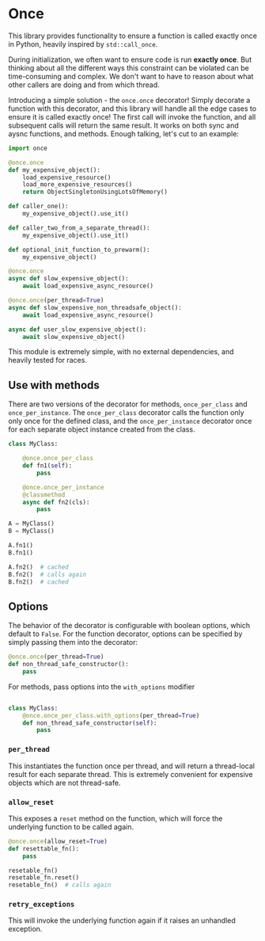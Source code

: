 # Once

This library provides functionality to ensure a function is called exactly
once in Python, heavily inspired by `std::call_once`.

During initialization, we often want to ensure code is run **exactly once**.
But thinking about all the different ways this constraint can be violated can
be time-consuming and complex. We don't want to have to reason about what other
callers are doing and from which thread.

Introducing a simple solution - the `once.once` decorator! Simply decorate a
function with this decorator, and this library will handle all the edge cases
to ensure it is called exactly once! The first call will invoke the function,
and all subsequent calls will return the same result. It works on both sync
and aysnc functions, and methods. Enough talking, let's cut to an example:

```python
import once

@once.once
def my_expensive_object():
    load_expensive_resource()
    load_more_expensive_resources()
    return ObjectSingletonUsingLotsOfMemory()

def caller_one():
    my_expensive_object().use_it()

def caller_two_from_a_separate_thread():
    my_expensive_object().use_it()

def optional_init_function_to_prewarm():
    my_expensive_object()

@once.once
async def slow_expensive_object():
    await load_expensive_async_resource()

@once.once(per_thread=True)
async def slow_expensive_non_threadsafe_object():
    await load_expensive_async_resource()

async def user_slow_expensive_object():
    await slow_expensive_object()

```

This module is extremely simple, with no external dependencies, and heavily
tested for races.

## Use with methods
There are two versions of the decorator for methods, `once_per_class` and
`once_per_instance`. The `once_per_class` decorator calls the function only
only once for the defined class, and the `once_per_instance` decorator once
for each separate object instance created from the class.
```python
class MyClass:

    @once.once_per_class
    def fn1(self):
        pass

    @once.once_per_instance
    @classmethod
    async def fn2(cls):
        pass

A = MyClass()
B = MyClass()

A.fn1()
B.fn1()

A.fn2()  # cached
B.fn2()  # calls again
B.fn2()  # cached
```

## Options
The behavior of the decorator is configurable with boolean options, which
default to `False`. For the function decorator, options can be specified by
simply passing them into the decorator:
```python
@once.once(per_thread=True)
def non_thread_safe_constructor():
    pass
```

For methods, pass options into the `with_options` modifier
```python

class MyClass:
    @once.once_per_class.with_options(per_thread=True)
    def non_thread_safe_constructor(self):
        pass
```

### `per_thread`
This instantiates the function once per thread, and will return a thread-local
result for each separate thread. This is extremely convenient for expensive
objects which are not thread-safe.

### `allow_reset`
This exposes a `reset` method on the function, which will force the underlying
function to be called again.
```python
@once.once(allow_reset=True)
def resettable_fn():
    pass

resetable_fn()
resetable_fn.reset()
resetable_fn()  # calls again
```

### `retry_exceptions`
This will invoke the underlying function again if it raises an unhandled
exception.
